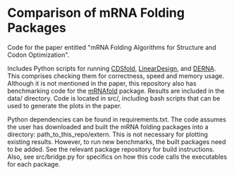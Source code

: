 # Comparison of mRNA Folding Packages
Code for the paper entitled "mRNA Folding Algorithms for Structure and Codon Optimization".

Includes Python scripts for running [CDSfold](https://github.com/gterai/CDSfold), [LinearDesign](https://github.com/LinearDesignSoftware/LinearDesign), and [DERNA](https://github.com/elkebir-group/derna).
This comprises checking them for correctness, speed and memory usage. Although it is not mentioned in the paper, this repository also has benchmarking code for the [mRNAfold](https://github.com/maxhwardg/mRNAfold) package.
Results are included in the data/ directory.
Code is located in src/, including bash scripts that can be used to generate
the plots in the paper.

Python dependencies can be found in requirements.txt.
The code assumes the user has downloaded and built the mRNA folding packages into a directory: path_to_this_repo/extern. This is not necessary for plotting existing results.
However, to run new benchmarks, the built packages need to be added.
See the relevant package repository for build instructions.
Also, see src/bridge.py for specifics on how this code calls the executables for each package.
